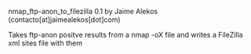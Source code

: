 nmap_ftp-anon_to_filezilla 0.1 by Jaime Alekos (contacto[at]jaimealekos[dot]com)

Takes ftp-anon positve results from a nmap -oX file and writes a FileZilla xml sites file with them
